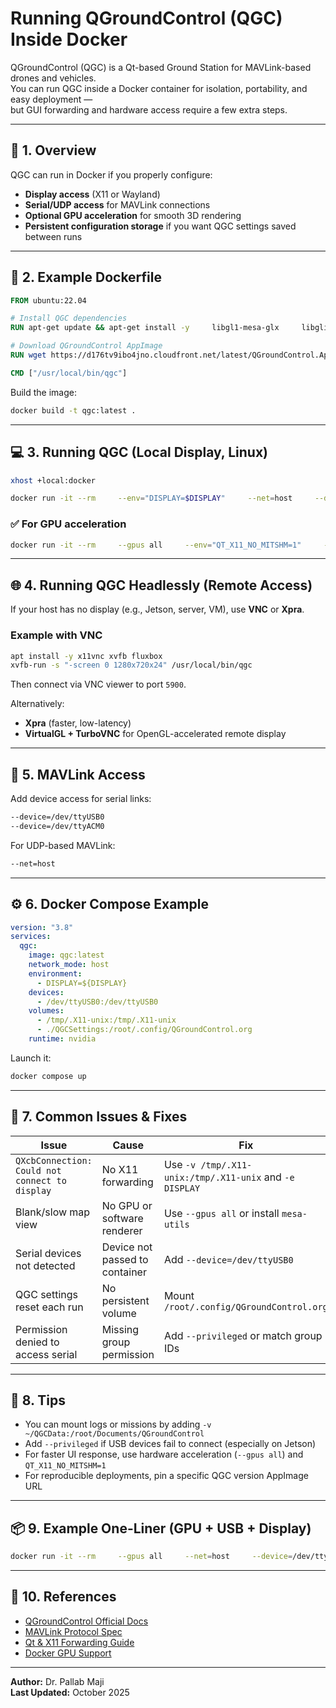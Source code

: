 <!--
* @ Copyright: @copyright (c) 2025 Gahan AI Private Limited
* @ Author: Pallab Maji
* @ Create Time: 2025-10-31 10:44:33
* @ Modified time: 2025-10-31 16:15:00
* @ Description: Comprehensive Docker guide for QGroundControl deployment
-->

# Running QGroundControl (QGC) Inside Docker

QGroundControl (QGC) is a Qt-based Ground Station for MAVLink-based drones and vehicles.  
You can run QGC inside a Docker container for isolation, portability, and easy deployment —  
but GUI forwarding and hardware access require a few extra steps.

---

## 🧩 1. Overview

QGC can run in Docker if you properly configure:

- **Display access** (X11 or Wayland)
- **Serial/UDP access** for MAVLink connections
- **Optional GPU acceleration** for smooth 3D rendering
- **Persistent configuration storage** if you want QGC settings saved between runs

---

## 🐳 2. Example Dockerfile

```dockerfile
FROM ubuntu:22.04

# Install QGC dependencies
RUN apt-get update && apt-get install -y     libgl1-mesa-glx     libglib2.0-0     libpulse0     libx11-xcb1     libnss3     libxcomposite1     libxcursor1     libxdamage1     libxi6     libxtst6     libxrandr2     libasound2     libxkbcommon-x11-0     x11-apps     wget     && rm -rf /var/lib/apt/lists/*

# Download QGroundControl AppImage
RUN wget https://d176tv9ibo4jno.cloudfront.net/latest/QGroundControl.AppImage -O /usr/local/bin/qgc     && chmod +x /usr/local/bin/qgc

CMD ["/usr/local/bin/qgc"]
```

Build the image:
```bash
docker build -t qgc:latest .
```

---

## 💻 3. Running QGC (Local Display, Linux)

```bash
xhost +local:docker

docker run -it --rm     --env="DISPLAY=$DISPLAY"     --net=host     --device=/dev/ttyUSB0     -v /tmp/.X11-unix:/tmp/.X11-unix     qgc:latest
```

### ✅ For GPU acceleration
```bash
docker run -it --rm     --gpus all     --env="QT_X11_NO_MITSHM=1"     --env="DISPLAY=$DISPLAY"     --net=host     -v /tmp/.X11-unix:/tmp/.X11-unix     qgc:latest
```

---

## 🌐 4. Running QGC Headlessly (Remote Access)

If your host has no display (e.g., Jetson, server, VM), use **VNC** or **Xpra**.

### Example with VNC
```bash
apt install -y x11vnc xvfb fluxbox
xvfb-run -s "-screen 0 1280x720x24" /usr/local/bin/qgc
```

Then connect via VNC viewer to port `5900`.

Alternatively:
- **Xpra** (faster, low-latency)
- **VirtualGL + TurboVNC** for OpenGL-accelerated remote display

---

## 🔌 5. MAVLink Access

Add device access for serial links:
```bash
--device=/dev/ttyUSB0
--device=/dev/ttyACM0
```

For UDP-based MAVLink:
```bash
--net=host
```

---

## ⚙️ 6. Docker Compose Example

```yaml
version: "3.8"
services:
  qgc:
    image: qgc:latest
    network_mode: host
    environment:
      - DISPLAY=${DISPLAY}
    devices:
      - /dev/ttyUSB0:/dev/ttyUSB0
    volumes:
      - /tmp/.X11-unix:/tmp/.X11-unix
      - ./QGCSettings:/root/.config/QGroundControl.org
    runtime: nvidia
```

Launch it:
```bash
docker compose up
```

---

## 🚧 7. Common Issues & Fixes

| Issue | Cause | Fix |
|-------|--------|------|
| `QXcbConnection: Could not connect to display` | No X11 forwarding | Use `-v /tmp/.X11-unix:/tmp/.X11-unix` and `-e DISPLAY` |
| Blank/slow map view | No GPU or software renderer | Use `--gpus all` or install `mesa-utils` |
| Serial devices not detected | Device not passed to container | Add `--device=/dev/ttyUSB0` |
| QGC settings reset each run | No persistent volume | Mount `/root/.config/QGroundControl.org` |
| Permission denied to access serial | Missing group permission | Add `--privileged` or match group IDs |

---

## 🧠 8. Tips

- You can mount logs or missions by adding `-v ~/QGCData:/root/Documents/QGroundControl`
- Add `--privileged` if USB devices fail to connect (especially on Jetson)
- For faster UI response, use hardware acceleration (`--gpus all`) and `QT_X11_NO_MITSHM=1`
- For reproducible deployments, pin a specific QGC version AppImage URL

---

## 📦 9. Example One-Liner (GPU + USB + Display)

```bash
docker run -it --rm     --gpus all     --net=host     --device=/dev/ttyUSB0     -e DISPLAY=$DISPLAY     -v /tmp/.X11-unix:/tmp/.X11-unix     -v ./QGCSettings:/root/.config/QGroundControl.org     qgc:latest
```

---

## 🧾 10. References

- [QGroundControl Official Docs](https://docs.qgroundcontrol.com/)
- [MAVLink Protocol Spec](https://mavlink.io/en/)
- [Qt & X11 Forwarding Guide](https://wiki.qt.io/X11_forwarding)
- [Docker GPU Support](https://docs.nvidia.com/datacenter/cloud-native/container-toolkit/install-guide.html)

---

**Author:** Dr. Pallab Maji  
**Last Updated:** October 2025  
